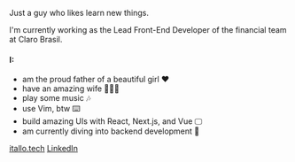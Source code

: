 Just a guy who likes learn new things.

I'm currently working as the Lead Front-End Developer of the financial team at Claro Brasil.

#### I:
  - am the proud father of a beautiful girl ❤️
  - have an amazing wife 👰🏻‍♀️
  - play some music 🎶
  - use Vim, btw ⌨️
  - build amazing UIs with React, Next.js, and Vue 🖵
  - am currently diving into backend development 🧠

[itallo.tech](https://www.itallo.tech/blog)
[LinkedIn](https://www.linkedin.com/in/itallosavieira/)
